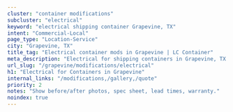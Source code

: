 ```yaml
---
cluster: "container modifications"
subcluster: "electrical"
keyword: "electrical shipping container Grapevine, TX"
intent: "Commercial-Local"
page_type: "Location-Service"
city: "Grapevine, TX"
title_tag: "Electrical container mods in Grapevine | LC Container"
meta_description: "Electrical for shipping containers in Grapevine, TX. Local fabrication & pro install. LC Container — Since 2003. Get a quote."
url_slug: "/grapevine/modifications/electrical"
h1: "Electrical for Containers in Grapevine"
internal_links: "/modifications,/gallery,/quote"
priority: 2
notes: "Show before/after photos, spec sheet, lead times, warranty."
noindex: true
---
```


<!-- TODO: Add unique city/inventory copy, images, and internal links here. -->
